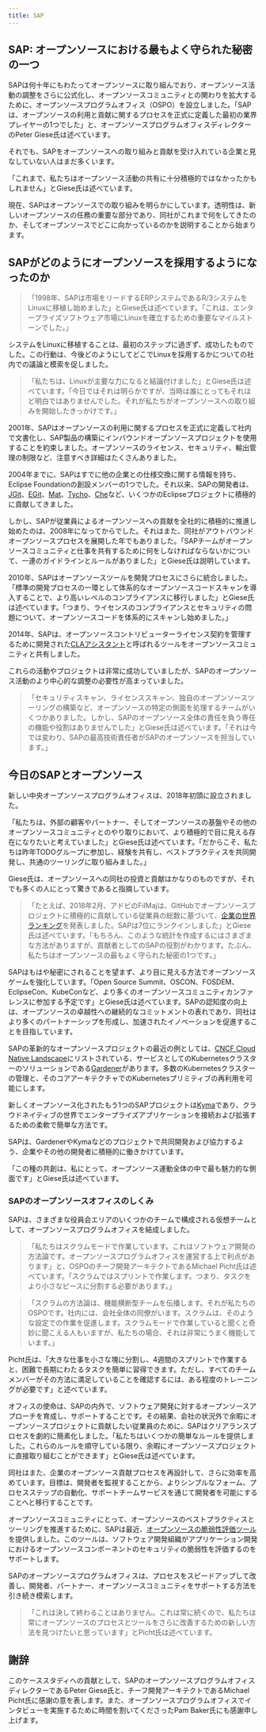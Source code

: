 ```yaml
---
title: SAP
---
```


## SAP: オープンソースにおける最もよく守られた秘密の一つ

SAPは何十年にもわたってオープンソースに取り組んでおり、オープンソース活動の調整をさらに公式化し、オープンソースコミュニティとの関わりを拡大するために、オープンソースプログラムオフィス（OSPO）を設立しました。「SAPは、オープンソースの利用と貢献に関するプロセスを正式に定義した最初の業界プレイヤーの1つでした」と、オープンソースプログラムオフィスディレクターのPeter Giese氏は述べています。

それでも、SAPをオープンソースへの取り組みと貢献を受け入れている企業と見なしていない人はまだ多くいます。

「これまで、私たちはオープンソース活動の共有に十分積極的ではなかったかもしれません」とGiese氏は述べています。

現在、SAPはオープンソースでの取り組みを明らかにしています。透明性は、新しいオープンソースの任務の重要な部分であり、同社がこれまで何をしてきたのか、そしてオープンソースでどこに向かっているのかを説明することから始まります。

## SAPがどのようにオープンソースを採用するようになったのか

> 「1998年、SAPは市場をリードするERPシステムであるR/3システムをLinuxに移植し始めました」とGiese氏は述べています。「これは、エンタープライズソフトウェア市場にLinuxを確立するための重要なマイルストーンでした。」

システムをLinuxに移植することは、最初のステップに過ぎず、成功したものでした。この行動は、今後どのようにしてどこでLinuxを採用するかについての社内での議論と模索を促しました。

> 「私たちは、Linuxが主要な力になると結論付けました」とGiese氏は述べています。「今日ではそれは明らかですが、当時は誰にとってもそれほど明白ではありませんでした。それが私たちがオープンソースへの取り組みを開始したきっかけです。」

2001年、SAPはオープンソースの利用に関するプロセスを正式に定義して社内で文書化し、SAP製品の構築にインバウンドオープンソースプロジェクトを使用することを約束しました。オープンソースのライセンス、セキュリティ、輸出管理の制限など、注意すべき詳細はたくさんありました。

2004年までに、SAPはすでに他の企業との仕様交換に関する情報を持ち、Eclipse Foundationの創設メンバーの1つでした。それ以来、SAPの開発者は、[JGit](https://projects.eclipse.org/projects/technology.jgit)、[EGit](https://projects.eclipse.org/projects/technology.egit)、[Mat](https://projects.eclipse.org/projects/tools.mat)、[Tycho](https://projects.eclipse.org/projects/technology.tycho)、[Che](https://projects.eclipse.org/projects/ecd.che)など、いくつかのEclipseプロジェクトに積極的に貢献してきました。

しかし、SAPが従業員によるオープンソースへの貢献を全社的に積極的に推進し始めたのは、2008年になってからでした。それはまた、同社がアウトバウンドオープンソースプロセスを展開した年でもありました。「SAPチームがオープンソースコミュニティと仕事を共有するために何をしなければならないかについて、一連のガイドラインとルールがありました」とGiese氏は説明しています。

2010年、SAPはオープンソースツールを開発プロセスにさらに統合しました。「標準の開発プロセスの一環として体系的なオープンソースコードスキャンを導入することで、より高いレベルのコンプライアンスに移行しました」とGiese氏は述べています。「つまり、ライセンスのコンプライアンスとセキュリティの問題について、オープンソースコードを体系的にスキャンし始めました。」

2014年、SAPは、オープンソースコントリビューターライセンス契約を管理するために開発された[CLAアシスタント](https://cla-assistant.io)と呼ばれるツールをオープンソースコミュニティと共有しました。

これらの活動やプロジェクトは非常に成功していましたが、SAPのオープンソース活動のより中心的な調整の必要性が高まっていました。

> 「セキュリティスキャン、ライセンススキャン、独自のオープンソースツーリングの構築など、オープンソースの特定の側面を処理するチームがいくつかありました。しかし、SAPのオープンソース全体の責任を負う専任の機能や役割はありませんでした」とGiese氏は述べています。「それは今では変わり、SAPの最高技術責任者がSAPのオープンソースを担当しています。」

## 今日のSAPとオープンソース

新しい中央オープンソースプログラムオフィスは、2018年初頭に設立されました。

「私たちは、外部の顧客やパートナー、そしてオープンソースの基盤やその他のオープンソースコミュニティとのやり取りにおいて、より積極的で目に見える存在になりたいと考えていました」とGiese氏は述べています。「だからこそ、私たちは昨年TODOグループに参加し、経験を共有し、ベストプラクティスを共同開発し、共通のツーリングに取り組みました。」

Giese氏は、オープンソースへの同社の投資と貢献はかなりのものですが、それでも多くの人にとって驚きであると指摘しています。

> 「たとえば、2018年2月、アドビのFilMajは、GitHubでオープンソースプロジェクトに積極的に貢献している従業員の総数に基づいて、[企業の世界ランキング](https://www.infoworld.com/article/3253948/open-source-tools/who-really-contributes-to-open-source.html)を発表しました。SAPは7位にランクインしました」とGiese氏は述べています。「もちろん、このような統計を作成するにはさまざまな方法がありますが、貢献者としてのSAPの役割がわかります。たぶん、私たちはオープンソースの最もよく守られた秘密の1つです。」

SAPはもはや秘密にされることを望まず、より目に見える方法でオープンソースゲームを強化しています。「Open Source Summit、OSCON、FOSDEM、EclipseCon、KubeConなど、より多くのオープンソースコミュニティカンファレンスに参加する予定です」とGiese氏は述べています。SAPの認知度の向上は、オープンソースの卓越性への継続的なコミットメントの表れであり、同社はより多くのパートナーシップを形成し、加速されたイノベーションを促進することを目指しています。

SAPの革新的なオープンソースプロジェクトの最近の例としては、[CNCF Cloud Native Landscape](https://landscape.cncf.io/grouping=landscape&landscape=certified-kubernetes-installer)にリストされている、サービスとしてのKubernetesクラスターのソリューションである[Gardener](https://gardener.cloud/)があります。多数のKubernetesクラスターの管理と、そのコアアーキテクチャでのKubernetesプリミティブの再利用を可能にします。

新しくオープンソース化されたもう1つのSAPプロジェクトは[Kyma](https://kyma-project.io/)であり、クラウドネイティブの世界でエンタープライズアプリケーションを接続および拡張するための柔軟で簡単な方法です。

SAPは、GardenerやKymaなどのプロジェクトで共同開発および協力するよう、企業やその他の開発者に積極的に働きかけています。

「この種の共創は、私にとって、オープンソース運動全体の中で最も魅力的な側面です」とGiese氏は述べています。

### SAPのオープンソースオフィスのしくみ

SAPは、さまざまな役員会エリアのいくつかのチームで構成される仮想チームとして、オープンソースプログラムオフィスを結成しました。

> 「私たちはスクラムモードで作業しています。これはソフトウェア開発の方法論です。オープンソースプログラムオフィスを運営する上で利点があります」と、OSPOのチーフ開発アーキテクトであるMichael Picht氏は述べています。「スクラムではスプリントで作業します。つまり、タスクをより小さなピースに分割する必要があります。」

> 「スクラムの方法論は、機能横断型チームを伝播します。それが私たちのOSPOです。社内には、会社全体の同僚がいます。スクラムは、そのような設定での作業を促進します。スクラムモードで作業していると聞くと奇妙に聞こえる人もいますが、私たちの場合、それは非常にうまく機能しています。」

Picht氏は、「大きな仕事を小さな塊に分割し、4週間のスプリントで作業すると、困難で長期にわたるタスクを簡単に習得できます。ただし、すべてのチームメンバーがその方法に満足していることを確認するには、ある程度のトレーニングが必要です」と述べています。

オフィスの使命は、SAPの内外で、ソフトウェア開発に対するオープンソースアプローチを育成し、サポートすることです。その結果、会社の状況外で余暇にオープンソースプロジェクトに貢献したい従業員のために、SAPはクリアランスプロセスを劇的に簡素化しました。「私たちはいくつかの簡単なルールを提供しました。これらのルールを順守している限り、余暇にオープンソースプロジェクトに直接取り組むことができます」とGiese氏は述べています。

同社はまた、企業のオープンソース貢献プロセスを再設計して、さらに効率を高めています。目標は、開発者を監視することから、よりシンプルなフォーム、プロセスステップの自動化、サポートチームサービスを通じて開発者を可能にすることへと移行することです。

オープンソースコミュニティにとって、オープンソースのベストプラクティスとツーリングを推進するために、SAPは最近、[オープンソースの脆弱性評価ツール](https://github.com/SAP/vulnerability-assessment-tool)を提供しました。このツールは、ソフトウェア開発組織がアプリケーション開発におけるオープンソースコンポーネントのセキュリティの脆弱性を評価するのをサポートします。

SAPのオープンソースプログラムオフィスは、プロセスをスピードアップして改善し、開発者、パートナー、オープンソースコミュニティをサポートする方法を引き続き模索します。

> 「これは決して終わることはありません。これは常に続くので、私たちは常にオープンソースのプロセスとツールをさらに改善するための新しい方法を見つけたいと思っています」とPicht氏は述べています。

## 謝辞

このケーススタディへの貢献として、SAPのオープンソースプログラムオフィスディレクターであるPeter Giese氏と、チーフ開発アーキテクトであるMichael Picht氏に感謝の意を表します。また、オープンソースプログラムオフィスでインタビューを実施するために時間を割いてくださったPam Baker氏にも感謝申し上げます。
